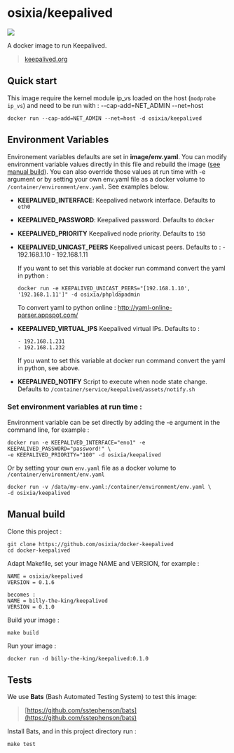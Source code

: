 # osixia/keepalived

[![](https://badge.imagelayers.io/osixia/keepalived:latest.svg)](https://imagelayers.io/?images=osixia/keepalived:latest 'Get your own badge on imagelayers.io')

A docker image to run Keepalived.
> [keepalived.org](http://keepalived.org/)

## Quick start

This image require the kernel module ip_vs loaded on the host (`modprobe ip_vs`) and need to be run with : --cap-add=NET_ADMIN --net=host

    docker run --cap-add=NET_ADMIN --net=host -d osixia/keepalived

## Environment Variables

Environement variables defaults are set in **image/env.yaml**. You can modify environment variable values directly in this file and rebuild the image ([see manual build](#manual-build)). You can also override those values at run time with -e argument or by setting your own env.yaml file as a docker volume to `/container/environment/env.yaml`. See examples below.

- **KEEPALIVED_INTERFACE**: Keepalived network interface. Defaults to `eth0`
- **KEEPALIVED_PASSWORD**: Keepalived password. Defaults to `d0cker`
- **KEEPALIVED_PRIORITY** Keepalived node priority. Defaults to `150`

- **KEEPALIVED_UNICAST_PEERS** Keepalived unicast peers. Defaults to :
      - 192.168.1.10
      - 192.168.1.11

    If you want to set this variable at docker run command convert the yaml in python :

      docker run -e KEEPALIVED_UNICAST_PEERS="[192.168.1.10', '192.168.1.11']" -d osixia/phpldapadmin

  To convert yaml to python online : http://yaml-online-parser.appspot.com/


- **KEEPALIVED_VIRTUAL_IPS** Keepalived virtual IPs. Defaults to :

      - 192.168.1.231
      - 192.168.1.232

    If you want to set this variable at docker run command convert the yaml in python, see above.

- **KEEPALIVED_NOTIFY** Script to execute when node state change. Defaults to `/container/service/keepalived/assets/notify.sh`

### Set environment variables at run time :

Environment variable can be set directly by adding the -e argument in the command line, for example :

	docker run -e KEEPALIVED_INTERFACE="eno1" -e KEEPALIVED_PASSWORD="password!" \
	-e KEEPALIVED_PRIORITY="100" -d osixia/keepalived

Or by setting your own `env.yaml` file as a docker volume to `/container/environment/env.yaml`

	docker run -v /data/my-env.yaml:/container/environment/env.yaml \
	-d osixia/keepalived

## Manual build

Clone this project :

	git clone https://github.com/osixia/docker-keepalived
	cd docker-keepalived

Adapt Makefile, set your image NAME and VERSION, for example :

	NAME = osixia/keepalived
	VERSION = 0.1.6

	becomes :
	NAME = billy-the-king/keepalived
	VERSION = 0.1.0

Build your image :

	make build

Run your image :

	docker run -d billy-the-king/keepalived:0.1.0

## Tests

We use **Bats** (Bash Automated Testing System) to test this image:

> [https://github.com/sstephenson/bats](https://github.com/sstephenson/bats)

Install Bats, and in this project directory run :

	make test
